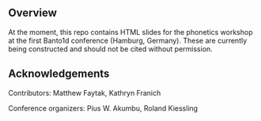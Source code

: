 
## Overview

At the moment, this repo contains HTML slides for the phonetics workshop at the first Banto1d conference (Hamburg, Germany). These are currently being constructed and should not be cited without permission.

## Acknowledgements

Contributors: Matthew Faytak, Kathryn Franich

Conference organizers: Pius W. Akumbu, Roland Kiessling
